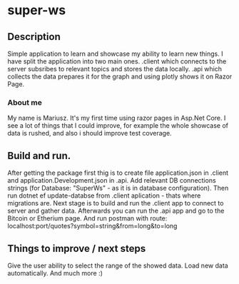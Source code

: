 # super-ws

## Description
Simple application to learn and showcase my ability to learn new things.
I have split the application into two main ones.
.client which connects to the server subsribes to relevant topics and stores the data locally.
.api which collects the data prepares it for the graph and using plotly shows it on Razor Page. 

### About me 
My name is Mariusz.
It's my first time using razor pages in Asp.Net Core.
I see a lot of things that I could improve, for example the whole showcase of data is rushed, and also i should improve test coverage.

## Build and run.
After getting the package first thig is to create file application.json in .client and application.Development.json in .api.
Add relevant DB connections strings (for Database: "SuperWs" - as it is in database configuration).
Then run dotnet ef update-databse from .client aplication - thats where migrations are.
Next stage is to build and run the .client app to connect to server and gather data.
Afterwards you can run the .api app and go to the Bitcoin or Etherium page.
And run postman with route: localhost:port/quotes?symbol=string&from=long&to=long

## Things to improve / next steps
Give the user ability to select the range of the showed data.
Load new data automatically.
And much more :)